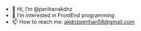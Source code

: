 - 👋 Hi, I’m @perihanakdnz
- 👀 I’m interested in FrontEnd programming
- 📫 How to reach me: akdnzperihan58@gmail.com



